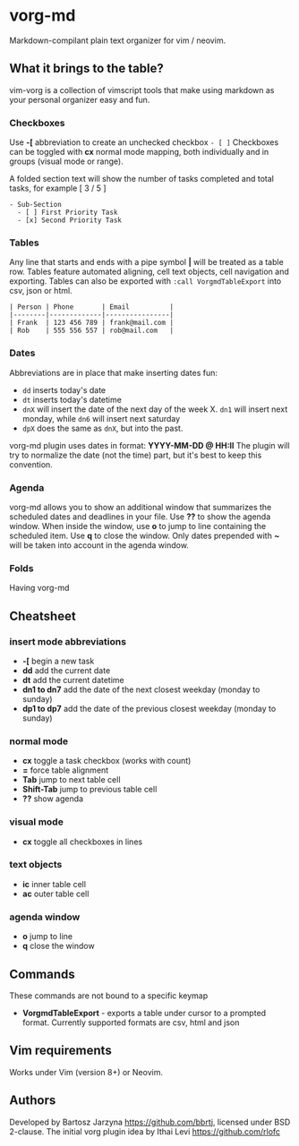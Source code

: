 # vorg-md
Markdown-compilant plain text organizer for vim / neovim.

## What it brings to the table?

vim-vorg is a collection of vimscript tools that make using markdown as your personal organizer easy and fun.

### Checkboxes
Use **-[** abbreviation to create an unchecked checkbox `- [ ]`
Checkboxes can be toggled with **cx** normal mode mapping, both individually and in groups (visual mode or range).

A folded section text will show the number of tasks completed and total tasks, for example [ 3 / 5 ]

```
- Sub-Section
  - [ ] First Priority Task
  - [x] Second Priority Task
```

### Tables
Any line that starts and ends with a pipe symbol **|** will be treated as a table row.
Tables feature automated aligning, cell text objects, cell navigation and exporting.
Tables can also be exported with `:call VorgmdTableExport` into csv, json or html.

```
| Person | Phone       | Email          |
|--------|-------------|----------------|
| Frank  | 123 456 789 | frank@mail.com |
| Rob    | 555 556 557 | rob@mail.com   |
```

### Dates
Abbreviations are in place that make inserting dates fun:
- `dd` inserts today's date
- `dt` inserts today's datetime
- `dnX` will insert the date of the next day of the week X. `dn1` will insert next monday, while `dn6` will insert next saturday
- `dpX` does the same as `dnX`, but into the past.

vorg-md plugin uses dates in format: **YYYY-MM-DD @ HH:II**
The plugin will try to normalize the date (not the time) part, but it's best to keep this convention.

### Agenda
vorg-md allows you to show an additional window that summarizes the scheduled dates and deadlines in your file. Use **??** to show the agenda window.
When inside the window, use **o** to jump to line containing the scheduled item. Use **q** to close the window.
Only dates prepended with **~** will be taken into account in the agenda window.

### Folds
Having vorg-md

Cheatsheet
---------

### insert mode abbreviations
- **-[** begin a new task
- **dd** add the current date
- **dt** add the current datetime
- **dn1 to dn7** add the date of the next closest weekday (monday to sunday)
- **dp1 to dp7** add the date of the previous closest weekday (monday to sunday)

### normal mode
- **cx** toggle a task checkbox (works with count)
- **=** force table alignment
- **Tab** jump to next table cell
- **Shift-Tab** jump to previous table cell
- **??** show agenda

### visual mode
- **cx** toggle all checkboxes in lines

### text objects
- **ic** inner table cell
- **ac** outer table cell

### agenda window
- **o** jump to line
- **q** close the window

Commands
--------
These commands are not bound to a specific keymap

- **VorgmdTableExport** - exports a table under cursor to a prompted format. Currently supported formats are csv, html and json

Vim requirements
----------------

Works under Vim (version 8+) or Neovim.

Authors
---------------
Developed by Bartosz Jarzyna <https://github.com/bbrtj>, licensed under BSD 2-clause.
The initial vorg plugin idea by Ithai Levi <https://github.com/rlofc>

